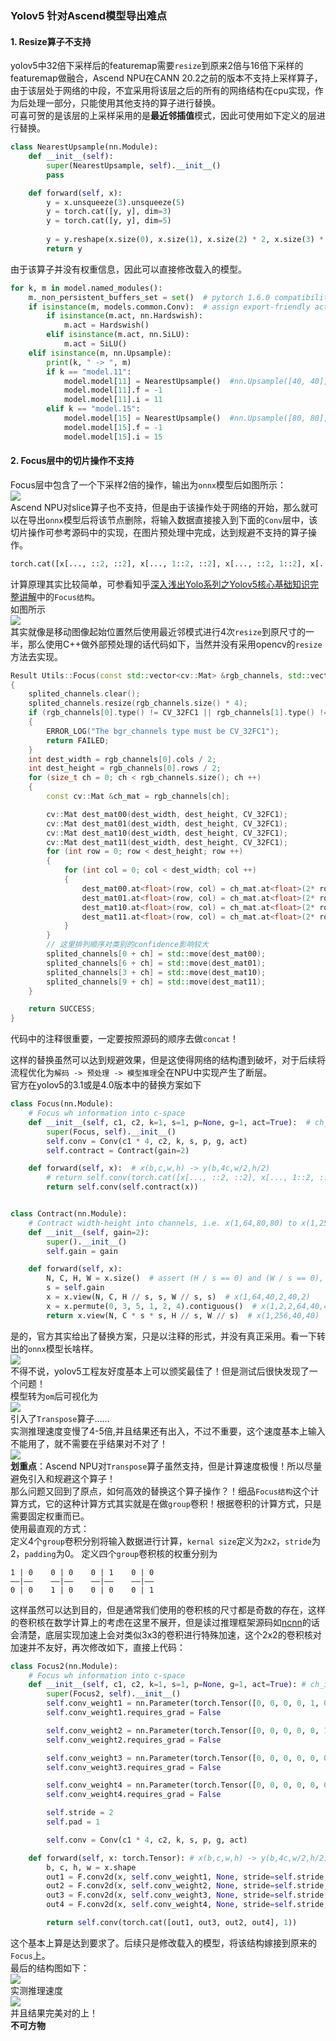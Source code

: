 ### Yolov5 针对Ascend模型导出难点
#### 1. Resize算子不支持        
yolov5中32倍下采样后的featuremap需要`resize`到原来2倍与16倍下采样的featuremap做融合，Ascend NPU在CANN 20.2之前的版本不支持上采样算子，由于该层处于网络的中段，不宜采用将该层之后的所有的网络结构在cpu实现，作为后处理一部分，只能使用其他支持的算子进行替换。       
可喜可贺的是该层的上采样采用的是**最近邻插值**模式，因此可使用如下定义的层进行替换。        
```python
class NearestUpsample(nn.Module):
    def __init__(self):
        super(NearestUpsample, self).__init__()
        pass

    def forward(self, x):
        y = x.unsqueeze(3).unsqueeze(5)
        y = torch.cat([y, y], dim=3)
        y = torch.cat([y, y], dim=5)
        
        y = y.reshape(x.size(0), x.size(1), x.size(2) * 2, x.size(3) * 2)
        return y
```
由于该算子并没有权重信息，因此可以直接修改载入的模型。      
```python
for k, m in model.named_modules():
    m._non_persistent_buffers_set = set()  # pytorch 1.6.0 compatibility
    if isinstance(m, models.common.Conv):  # assign export-friendly activations
        if isinstance(m.act, nn.Hardswish):
            m.act = Hardswish()
        elif isinstance(m.act, nn.SiLU):
            m.act = SiLU()
    elif isinstance(m, nn.Upsample):
        print(k, " -> ", m)
        if k == "model.11":
            model.model[11] = NearestUpsample()  #nn.Upsample([40, 40], None, 'nearest')
            model.model[11].f = -1
            model.model[11].i = 11
        elif k == "model.15":
            model.model[15] = NearestUpsample()  #nn.Upsample([80, 80], None, 'nearest')
            model.model[15].f = -1
            model.model[15].i = 15
```

#### 2. Focus层中的切片操作不支持
Focus层中包含了一个下采样2倍的操作，输出为`onnx`模型后如图所示：        
![](../../asserts/focus_slice.png)      
Ascend NPU对slice算子也不支持，但是由于该操作处于网络的开始，那么就可以在导出`onnx`模型后将该节点删除，将输入数据直接接入到下面的`Conv`层中，该切片操作可参考源码中的实现，在图片预处理中完成，达到规避不支持的算子操作。
```python
torch.cat([x[..., ::2, ::2], x[..., 1::2, ::2], x[..., ::2, 1::2], x[..., 1::2, 1::2]], 1)
```
计算原理其实比较简单，可参看知乎[深入浅出Yolo系列之Yolov5核心基础知识完整讲解](https://zhuanlan.zhihu.com/p/172121380)中的`Focus结构`。     
如图所示        
![](../../asserts/focus_slice_opt.png)      
其实就像是移动图像起始位置然后使用最近邻模式进行4次`resize`到原尺寸的一半，那么使用C++做外部预处理的话代码如下，当然并没有采用opencv的`resize`方法去实现。
```C++
Result Utils::Focus(const std::vector<cv::Mat> &rgb_channels, std::vector<cv::Mat> &splited_channels)
{
    splited_channels.clear();
    splited_channels.resize(rgb_channels.size() * 4);
    if (rgb_channels[0].type() != CV_32FC1 || rgb_channels[1].type() != CV_32FC1 || rgb_channels[2].type() != CV_32FC1)
    {
        ERROR_LOG("The bgr_channels type must be CV_32FC1");
        return FAILED;
    }
    int dest_width = rgb_channels[0].cols / 2;
    int dest_height = rgb_channels[0].rows / 2;
    for (size_t ch = 0; ch < rgb_channels.size(); ch ++)
    {
        const cv::Mat &ch_mat = rgb_channels[ch];

        cv::Mat dest_mat00(dest_width, dest_height, CV_32FC1);
        cv::Mat dest_mat01(dest_width, dest_height, CV_32FC1);
        cv::Mat dest_mat10(dest_width, dest_height, CV_32FC1);
        cv::Mat dest_mat11(dest_width, dest_height, CV_32FC1);
        for (int row = 0; row < dest_height; row ++)
        {
            for (int col = 0; col < dest_width; col ++)
            {
                dest_mat00.at<float>(row, col) = ch_mat.at<float>(2* row + 0, 2 * col + 0);
                dest_mat01.at<float>(row, col) = ch_mat.at<float>(2* row + 0, 2 * col + 1);
                dest_mat10.at<float>(row, col) = ch_mat.at<float>(2* row + 1, 2 * col + 0);
                dest_mat11.at<float>(row, col) = ch_mat.at<float>(2* row + 1, 2 * col + 1);
            }
        }
        // 这里排列顺序对类别的confidence影响较大
        splited_channels[0 + ch] = std::move(dest_mat00);
        splited_channels[6 + ch] = std::move(dest_mat01);
        splited_channels[3 + ch] = std::move(dest_mat10);
        splited_channels[9 + ch] = std::move(dest_mat11);
    }

    return SUCCESS;
}
```
代码中的注释很重要，一定要按照源码的顺序去做`concat`！      

这样的替换虽然可以达到规避效果，但是这使得网络的结构遭到破坏，对于后续将流程优化为`解码 -> 预处理 -> 模型推理`全在NPU中实现产生了断层。     
官方在yolov5的3.1或是4.0版本中的替换方案如下
```python
class Focus(nn.Module):
    # Focus wh information into c-space
    def __init__(self, c1, c2, k=1, s=1, p=None, g=1, act=True):  # ch_in, ch_out, kernel, stride, padding, groups
        super(Focus, self).__init__()
        self.conv = Conv(c1 * 4, c2, k, s, p, g, act)
        self.contract = Contract(gain=2)

    def forward(self, x):  # x(b,c,w,h) -> y(b,4c,w/2,h/2)
        # return self.conv(torch.cat([x[..., ::2, ::2], x[..., 1::2, ::2], x[..., ::2, 1::2], x[..., 1::2, 1::2]], 1))
        return self.conv(self.contract(x))


class Contract(nn.Module):
    # Contract width-height into channels, i.e. x(1,64,80,80) to x(1,256,40,40)
    def __init__(self, gain=2):
        super().__init__()
        self.gain = gain

    def forward(self, x):
        N, C, H, W = x.size()  # assert (H / s == 0) and (W / s == 0), 'Indivisible gain'
        s = self.gain
        x = x.view(N, C, H // s, s, W // s, s)  # x(1,64,40,2,40,2)
        x = x.permute(0, 3, 5, 1, 2, 4).contiguous()  # x(1,2,2,64,40,40)
        return x.view(N, C * s * s, H // s, W // s)  # x(1,256,40,40)
```
是的，官方其实给出了替换方案，只是以注释的形式，并没有真正采用。看一下转出的`onnx`模型长啥样。      
![](../../asserts/focus_slice_replace_g.png)        
不得不说，yolov5工程友好度基本上可以颁奖最佳了！但是测试后很快发现了一个问题！        
模型转为`om`后可视化为      
![](../../asserts/focus_slice_replace_g_om.png)     
引入了`Transpose`算子……     
实测推理速度变慢了4-5倍,并且结果还有出入，不过不重要，这个速度基本上输入不能用了，就不需要在乎结果对不对了！               
![](../../asserts/infer_time_g.png)     
**划重点**：Ascend NPU对`Transpose`算子虽然支持，但是计算速度极慢！所以尽量避免引入和规避这个算子！     
那么问题又回到了原点，如何高效的替换这个算子操作？！细品`Focus结构`这个计算方式，它的这种计算方式其实就是在做`group`卷积！根据卷积的计算方式，只是需要固定权重而已。        
使用最直观的方式：      
定义4个`group`卷积分别将输入数据进行计算，`kernal size`定义为`2x2`，`stride`为2，`padding`为0。
定义四个`group`卷积核的权重分别为       
```
1 | 0    0 | 0    0 | 1    0 | 0
——|——    ——|——    ——|——    ——|——
0 | 0    1 | 0    0 | 0    0 | 1
```         
这样虽然可以达到目的，但是通常我们使用的卷积核的尺寸都是奇数的存在，这样的卷积核在数学计算上的考虑在这里不展开，但是读过推理框架源码如[ncnn](https://github.com/Tencent/ncnn)的话会清楚，底层实现加速上会对类似3x3的卷积进行特殊加速，这个2x2的卷积核对加速并不友好，再次修改如下，直接上代码：
```python
class Focus2(nn.Module):
    # Focus wh information into c-space
    def __init__(self, c1, c2, k=1, s=1, p=None, g=1, act=True): # ch_in, ch_out, kernel, stride, padding, groups
        super(Focus2, self).__init__()
        self.conv_weight1 = nn.Parameter(torch.Tensor([0, 0, 0, 0, 1, 0, 0, 0, 0] * 3).view(3, 1, 3, 3))
        self.conv_weight1.requires_grad = False

        self.conv_weight2 = nn.Parameter(torch.Tensor([0, 0, 0, 0, 0, 1, 0, 0, 0] * 3).view(3, 1, 3, 3))
        self.conv_weight2.requires_grad = False

        self.conv_weight3 = nn.Parameter(torch.Tensor([0, 0, 0, 0, 0, 0, 0, 1, 0] * 3).view(3, 1, 3, 3))
        self.conv_weight3.requires_grad = False

        self.conv_weight4 = nn.Parameter(torch.Tensor([0, 0, 0, 0, 0, 0, 0, 0, 1] * 3).view(3, 1, 3, 3))
        self.conv_weight4.requires_grad = False

        self.stride = 2
        self.pad = 1

        self.conv = Conv(c1 * 4, c2, k, s, p, g, act)

    def forward(self, x: torch.Tensor): # x(b,c,w,h) -> y(b,4c,w/2,h/2)
        b, c, h, w = x.shape
        out1 = F.conv2d(x, self.conv_weight1, None, stride=self.stride, padding=self.pad, groups=c)
        out2 = F.conv2d(x, self.conv_weight2, None, stride=self.stride, padding=self.pad, groups=c)
        out3 = F.conv2d(x, self.conv_weight3, None, stride=self.stride, padding=self.pad, groups=c)
        out4 = F.conv2d(x, self.conv_weight4, None, stride=self.stride, padding=self.pad, groups=c)

        return self.conv(torch.cat([out1, out3, out2, out4], 1))
```
这个基本上算是达到要求了。后续只是修改载入的模型，将该结构嫁接到原来的`Focus`上。       
最后的结构图如下：      
![](../../asserts/focus_slice_replace_self.png)     
实测推理速度        
![](../../asserts/infer_time_gc.png)       
并且结果完美对的上！        
**不可方物**
